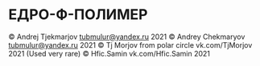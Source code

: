 # ЕДРО-Ф-ПОЛИМЕР

© Andrej Tjekmarjov tubmulur@yandex.ru 2021
© Andrey Chekmaryov tubmulur@yandex.ru 2021
© Tj Morjov from polar circle vk.com/TjMorjov  2021 (Used very rare)
© Hfic.Samin vk.com/Hfic.Samin 2021
